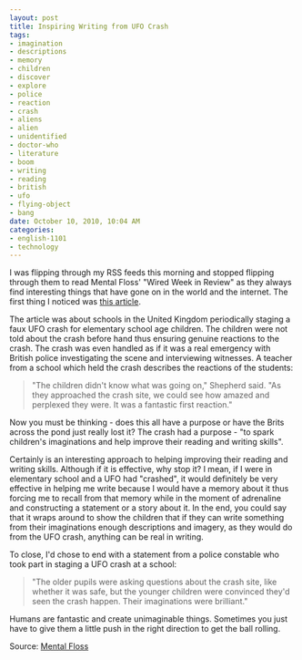 ```yaml
--- 
layout: post
title: Inspiring Writing from UFO Crash
tags: 
- imagination
- descriptions
- memory
- children
- discover
- explore
- police
- reaction
- crash
- aliens
- alien
- unidentified
- doctor-who
- literature
- boom
- writing
- reading
- british
- ufo
- flying-object
- bang
date: October 10, 2010, 10:04 AM
categories: 
- english-1101
- technology
---
```

I was flipping through my RSS feeds this morning and stopped flipping through them to read Mental Floss' "Wired Week in Review" as they always find interesting things that have gone on in the world and the internet. The first thing I noticed was [this article](http://www.aolnews.com/weird-news/article/uk-schools-hold-ufo-crash-drills/19691533).

The article was about schools in the United Kingdom periodically staging a faux UFO crash for elementary school age children. The children were not told about the crash before hand thus ensuring genuine reactions to the crash. The crash was even handled as if it was a real emergency with British police investigating the scene and interviewing witnesses. A teacher from a school which held the crash describes the reactions of the students:<blockquote>"The children didn't know what was going on," Shepherd said. "As they approached the crash site, we could see how amazed and perplexed they were. It was a fantastic first reaction."</blockquote>Now you must be thinking - does this all have a purpose or have the Brits across the pond just really lost it? The crash had a purpose - "to spark children's imaginations and help improve their reading and writing skills".

Certainly is an interesting approach to helping improving their reading and writing skills. Although if it is effective, why stop it? I mean, if I were in elementary school and a UFO had "crashed", it would definitely be very effective in helping me write because I would have a memory about it thus forcing me to recall from that memory while in the moment of adrenaline and constructing a statement or a story about it. In the end, you could say that it wraps around to show the children that if they can write something from their imaginations enough descriptions and imagery, as they would do from the UFO crash, anything can be real in writing.

To close, I'd chose to end with a statement from a police constable who took part in staging a UFO crash at a school:<blockquote>"The older pupils were asking questions about the crash site, like whether it was safe, but the younger children were convinced they'd seen the crash happen. Their imaginations were brilliant."</blockquote>Humans are fantastic and create unimaginable things. Sometimes you just have to give them a little push in the right direction to get the ball rolling.

Source: [Mental Floss](http://www.mentalfloss.com/blogs/archives/72403)
